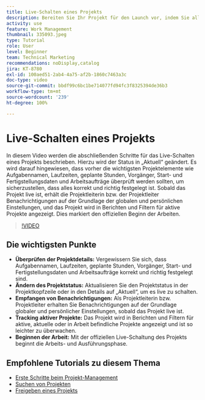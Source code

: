 ```yaml
---
title: Live-Schalten eines Projekts
description: Bereiten Sie Ihr Projekt für den Launch vor, indem Sie alle wichtigen Details überprüfen, den Status auf „Aktuell“ setzen und Benachrichtigungen und Berichte aktivieren, um die Arbeit offiziell zu beginnen.
activity: use
feature: Work Management
thumbnail: 335093.jpeg
type: Tutorial
role: User
level: Beginner
team: Technical Marketing
recommendations: noDisplay,catalog
jira: KT-8780
exl-id: 100aed51-2ab4-4a75-af2b-1860c7463a3c
doc-type: video
source-git-commit: bbdf99c6bc1be714077fd94fc3f8325394de36b3
workflow-type: tm+mt
source-wordcount: '239'
ht-degree: 100%

---
```


# Live-Schalten eines Projekts

In diesem Video werden die abschließenden Schritte für das Live-Schalten eines Projekts beschrieben. Hierzu wird der Status in „Aktuell“ geändert. Es wird darauf hingewiesen, dass vorher die wichtigsten Projektelemente wie Aufgabennamen, Laufzeiten, geplante Stunden, Vorgänger, Start- und Fertigstellungsdaten und Arbeitsaufträge überprüft werden sollten, um sicherzustellen, dass alles korrekt und richtig festgelegt ist. Sobald das Projekt live ist, erhält die Projektleiterin bzw. der Projektleiter Benachrichtigungen auf der Grundlage der globalen und persönlichen Einstellungen, und das Projekt wird in Berichten und Filtern für aktive Projekte angezeigt. Dies markiert den offiziellen Beginn der Arbeiten. 

>[!VIDEO](https://video.tv.adobe.com/v/335093/?quality=12&learn=on&enablevpops=1)

## Die wichtigsten Punkte

* **Überprüfen der Projektdetails:** Vergewissern Sie sich, dass Aufgabennamen, Laufzeiten, geplante Stunden, Vorgänger, Start- und Fertigstellungsdaten und Arbeitsaufträge korrekt und richtig festgelegt sind. 
* **Ändern des Projektstatus:** Aktualisieren Sie den Projektstatus in der Projektkopfzeile oder in den Details auf „Aktuell“, um es live zu schalten.
* **Empfangen von Benachrichtigungen:** Als Projektleiterin bzw. Projektleiter erhalten Sie Benachrichtigungen auf der Grundlage globaler und persönlicher Einstellungen, sobald das Projekt live ist. 
* **Tracking aktiver Projekte:** Das Projekt wird in Berichten und Filtern für aktive, aktuelle oder in Arbeit befindliche Projekte angezeigt und ist so leichter zu überwachen. 
* **Beginnen der Arbeit:** Mit der offiziellen Live-Schaltung des Projekts beginnt die Arbeits- und Ausführungsphase. 



## Empfohlene Tutorials zu diesem Thema

* [Erste Schritte beim Projekt-Management](/help/manage-work/projects/getting-started-manage-a-project.md)
* [Suchen von Projekten](/help/manage-work/projects/find-projects.md)
* [Freigeben eines Projekts](/help/manage-work/projects/share-a-project.md)
